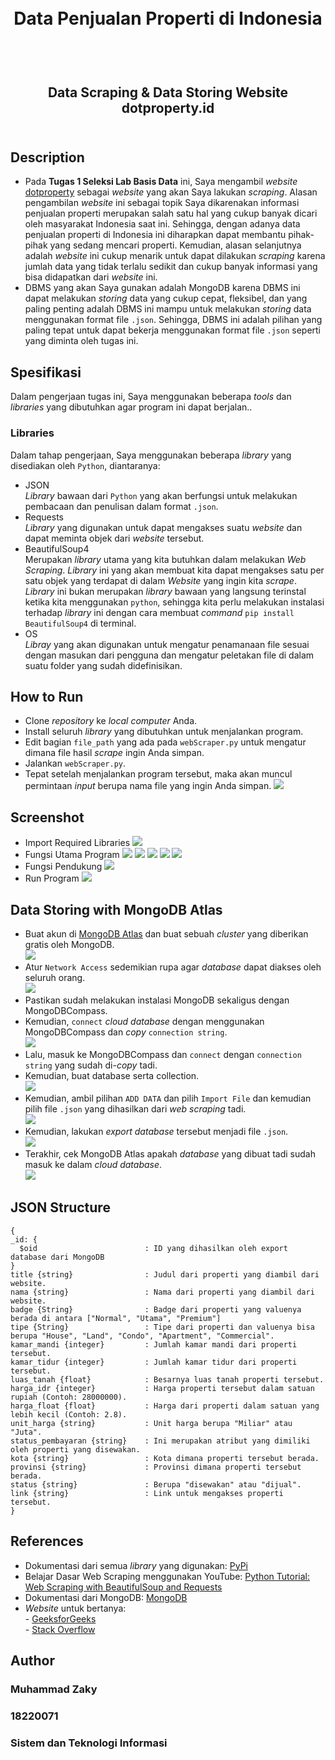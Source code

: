 <h1 align="center">
  <br>
  Data Penjualan Properti di Indonesia
  <br>
  <br>
</h1>

<h2 align="center">
  <br>
  Data Scraping & Data Storing Website dotproperty.id
  <br>
  <br>
</h2>

## Description
- Pada __Tugas 1 Seleksi Lab Basis Data__ ini, Saya mengambil _website_ <a href = https://www.dotproperty.id/properties-for-sale> dotproperty</a> sebagai _website_ yang akan Saya lakukan _scraping_. Alasan pengambilan _website_ ini sebagai topik Saya dikarenakan informasi penjualan properti merupakan salah satu hal yang cukup banyak dicari oleh masyarakat Indonesia saat ini. Sehingga, dengan adanya data penjualan properti di Indonesia ini diharapkan dapat membantu pihak-pihak yang sedang mencari properti. Kemudian, alasan selanjutnya adalah _website_ ini cukup menarik untuk dapat dilakukan _scraping_ karena jumlah data yang tidak terlalu sedikit dan cukup banyak informasi yang bisa didapatkan dari _website_ ini.
- DBMS yang akan Saya gunakan adalah MongoDB karena DBMS ini dapat melakukan _storing_ data yang cukup cepat, fleksibel, dan yang paling penting adalah DBMS ini mampu untuk melakukan _storing_ data menggunakan format file `.json`. Sehingga, DBMS ini adalah pilihan yang paling tepat untuk dapat bekerja menggunakan format file `.json` seperti yang diminta oleh tugas ini.
## Spesifikasi
Dalam pengerjaan tugas ini, Saya menggunakan beberapa _tools_ dan _libraries_ yang dibutuhkan agar program ini dapat berjalan..
### Libraries
Dalam tahap pengerjaan, Saya menggunakan beberapa _library_ yang disediakan oleh `Python`, diantaranya:
- JSON
<br>_Library_ bawaan dari `Python` yang akan berfungsi untuk melakukan pembacaan dan penulisan dalam format `.json`.
- Requests
<br>_Library_ yang digunakan untuk dapat mengakses suatu _website_ dan dapat meminta objek dari _website_ tersebut.
- BeautifulSoup4
<br>Merupakan _library_ utama yang kita butuhkan dalam melakukan _Web Scraping_. _Library_ ini yang akan membuat kita dapat mengakses satu per satu objek yang terdapat di dalam _Website_ yang ingin kita _scrape_. _Library_ ini bukan merupakan _library_ bawaan yang langsung terinstal ketika kita menggunakan `python`, sehingga kita perlu melakukan instalasi terhadap _library_ ini dengan cara membuat _command_ `pip install BeautifulSoup4` di terminal.
- OS
<br>_Libray_ yang akan digunakan untuk mengatur penamanaan file sesuai dengan masukan dari pengguna dan mengatur peletakan file di dalam suatu folder yang sudah didefinisikan.

## How to Run
- Clone _repository_ ke _local computer_ Anda.
- Install seluruh _library_ yang dibutuhkan untuk menjalankan program.
- Edit bagian `file_path` yang ada pada `webScraper.py` untuk mengatur dimana file hasil _scrape_ ingin Anda simpan.
- Jalankan `webScraper.py`.
- Tepat setelah menjalankan program tersebut, maka akan muncul permintaan _input_ berupa nama file yang ingin Anda simpan.
![](./Data%20Scraping/screenshot/input_nama_file.png)

## Screenshot
- Import Required Libraries
![](./Data%20Scraping/screenshot/required_libraries.png)
- Fungsi Utama Program
![](./Data%20Scraping/screenshot/fungsi_utama_1.png)
![](./Data%20Scraping/screenshot/fungsi_utama_2.png)
![](./Data%20Scraping/screenshot/fungsi_utama_3.png)
![](./Data%20Scraping/screenshot/fungsi_utama_4.png)
![](./Data%20Scraping/screenshot/to_JSON.png)
- Fungsi Pendukung
![](./Data%20Scraping/screenshot/fungsi_pendukung.png)
- Run Program
![](./Data%20Scraping/screenshot/run_program.png)
## Data Storing with MongoDB Atlas
- Buat akun di [MongoDB Atlas](https://cloud.mongodb.com/) dan buat sebuah _cluster_ yang diberikan gratis oleh MongoDB.
<br>![](./Data%20Storing/screenshot/create_cluster_atlas.png/)
- Atur `Network Access` sedemikian rupa agar _database_ dapat diakses oleh seluruh orang.
<br>![](./Data%20Storing/screenshot/network_access.png/)
- Pastikan sudah melakukan instalasi MongoDB sekaligus dengan MongoDBCompass.
- Kemudian, `connect` _cloud database_ dengan menggunakan MongoDBCompass dan _copy_ `connection string`.
<br>![](./Data%20Storing/screenshot/connect_with_mongodbcompass.png/)
- Lalu, masuk ke MongoDBCompass dan `connect` dengan `connection string` yang sudah di-_copy_ tadi.
- Kemudian, buat database serta collection.
<br>![](./Data%20Storing/screenshot/create_database_and_collection.png/)
- Kemudian, ambil pilihan `ADD DATA` dan pilih `Import File` dan kemudian pilih file `.json` yang dihasilkan dari _web scraping_ tadi.
<br>![](./Data%20Storing/screenshot/data_storing_to_mongodb.png)
- Kemudian, lakukan _export database_ tersebut menjadi file `.json`.
<br>![](./Data%20Storing/screenshot/export_to_json.png)
- Terakhir, cek MongoDB Atlas apakah _database_ yang dibuat tadi sudah masuk ke dalam _cloud database_.
<br>![](./Data%20Storing/screenshot/check_on_atlas.png)

## JSON Structure
```
{
_id: {
  $oid                        : ID yang dihasilkan oleh export database dari MongoDB
}
title {string}                : Judul dari properti yang diambil dari website.
nama {string}                 : Nama dari properti yang diambil dari website.
badge {String}                : Badge dari properti yang valuenya berada di antara ["Normal", "Utama", "Premium"]
tipe {String}                 : Tipe dari properti dan valuenya bisa berupa "House", "Land", "Condo", "Apartment", "Commercial".
kamar_mandi {integer}         : Jumlah kamar mandi dari properti tersebut.
kamar_tidur {integer}         : Jumlah kamar tidur dari properti tersebut.
luas_tanah {float}            : Besarnya luas tanah properti tersebut.
harga_idr {integer}           : Harga properti tersebut dalam satuan rupiah (Contoh: 28000000).
harga_float {float}           : Harga dari properti dalam satuan yang lebih kecil (Contoh: 2.8).
unit_harga {string}           : Unit harga berupa "Miliar" atau "Juta".
status_pembayaran {string}    : Ini merupakan atribut yang dimiliki oleh properti yang disewakan.
kota {string}                 : Kota dimana properti tersebut berada.
provinsi {string}             : Provinsi dimana properti tersebut berada.
status {string}               : Berupa "disewakan" atau "dijual".
link {string}                 : Link untuk mengakses properti tersebut.
}
```
## References
- Dokumentasi dari semua _library_ yang digunakan: [PyPi](https://pypi.org/)
- Belajar Dasar Web Scraping menggunakan YouTube: [Python Tutorial: Web Scraping with BeautifulSoup and Requests](https://www.youtube.com/watch?v=ng2o98k983k)
- Dokumentasi dari MongoDB: [MongoDB](https://mongodb.com)
- _Website_ untuk bertanya:
<br> - [GeeksforGeeks](https://www.geeksforgeeks.org/)
<br> - [Stack Overflow](https://stackoverflow.com/)
## Author
### Muhammad Zaky
### 18220071
### Sistem dan Teknologi Informasi
